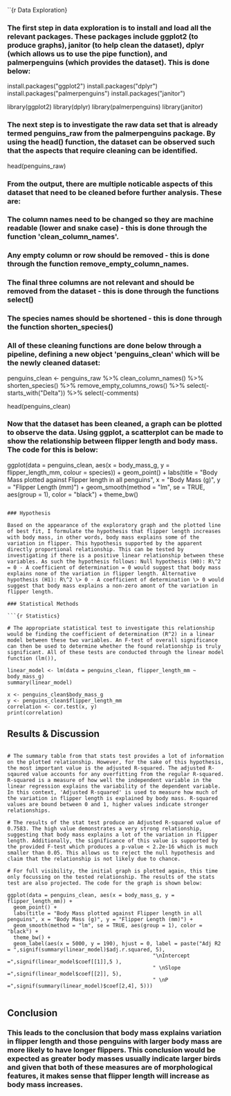 ``{r Data Exploration}

### The first step in data exploration is to install and load all the relevant packages. These packages include ggplot2 (to produce graphs), janitor (to help clean the dataset), dplyr (which allows us to use the pipe function), and palmerpenguins (which provides the dataset). This is done below:

install.packages("ggplot2")
install.packages("dplyr")
install.packages("palmerpenguins")
install.packages("janitor")

library(ggplot2)
library(dplyr)
library(palmerpenguins)
library(janitor)

### The next step is to investigate the raw data set that is already termed penguins_raw from the palmerpenguins package. By using the head() function, the dataset can be observed such that the aspects that require cleaning can be identified. 

head(penguins_raw)

### From the output, there are multiple noticable aspects of this dataset that need to be cleaned before further analysis. These are:
### The column names need to be changed so they are machine readable (lower and snake case) - this is done through the function 'clean_column_names'. 
### Any empty column or row should be removed - this is done through the function remove_empty_column_names. 
### The final three columns are not relevant and should be removed from the dataset - this is done through the functions select()
### The species names should be shortened - this is done through the function shorten_species()

### All of these cleaning functions are done below through a pipeline, defining a new object 'penguins_clean' which will be the newly cleaned dataset:

penguins_clean <- penguins_raw %>%
    clean_column_names() %>%
    shorten_species() %>%
    remove_empty_columns_rows() %>%
    select(-starts_with("Delta")) %>%
    select(-comments)
 
head(penguins_clean)

### Now that the dataset has been cleaned, a graph can be plotted to observe the data. Using ggplot, a scatterplot can be made to show the relationship between flipper length and body mass. The code for this is below:

ggplot(data = penguins_clean, aes(x = body_mass_g, y = flipper_length_mm, colour = species)) +
  geom_point() +
  labs(title = "Body Mass plotted against Flipper length in all penguins", x = "Body Mass (g)", y = "Flipper Length (mm)") +
  geom_smooth(method = "lm", se = TRUE, aes(group = 1), color = "black") +
  theme_bw()
```

### Hypothesis

Based on the appearance of the exploratory graph and the plotted line of best fit, I formulate the hypothesis that flipper length increases with body mass, in other words, body mass explains some of the variation in flipper. This hypothesis supported by the apparent directly proportional relationship. This can be tested by investigating if there is a positive linear relationship between these variables. As such the hypothesis follows: Null hypothesis (H0): R\^2 = 0 - A coefficient of determination = 0 would suggest that body mass explains none of the variation in flipper length. Alternative hypothesis (H1): R\^2 \> 0 - A coefficient of determination \> 0 would suggest that body mass explains a non-zero amont of the variation in flipper length.

### Statistical Methods

```{r Statistics}

# The appropriate statistical test to investigate this relationship would be finding the coefficient of determination (R^2) in a linear model between these two variables. An F-test of overall significance can then be used to determine whether the found relationship is truly significant. All of these tests are conducted through the linear model function (lm()), 

linear_model <- lm(data = penguins_clean, flipper_length_mm ~ body_mass_g)
summary(linear_model)

x <- penguins_clean$body_mass_g
y <- penguins_clean$flipper_length_mm
correlation <- cor.test(x, y)
print(correlation)
```

## Results & Discussion

```{r Plotting Results}

# The summary table from that stats test provides a lot of information on the plotted relationship. However, for the sake of this hypothesis, the most important value is the adjusted R-squared. The adjusted R-sqaured value accounts for any overfitting from the regular R-squared. R-squared is a measure of how well the independent variable in the linear regression explains the variability of the dependent variable. In this context, 'Adjusted R-squared' is used to measure how much of the variation in flipper length is explained by body mass. R-squared values are bound between 0 and 1, higher values indicate stronger relationships. 

# The results of the stat test produce an Adjusted R-squared value of 0.7583. The high value demonstrates a very strong relationship, suggesting that body mass explains a lot of the variation in flipper length. Additionally, the significance of this value is supported by the provided F-test which produces a p-value < 2.2e-16 which is much smaller than 0.05. This allows us to reject the null hypothesis and claim that the relationship is not likely due to chance.

# For full visibility, the initial graph is plotted again, this time only focussing on the tested relationship. The results of the stats test are also projected. The code for the graph is shown below:

ggplot(data = penguins_clean, aes(x = body_mass_g, y = flipper_length_mm)) +
  geom_point() +
  labs(title = "Body Mass plotted against Flipper length in all penguins", x = "Body Mass (g)", y = "Flipper Length (mm)") +
  geom_smooth(method = "lm", se = TRUE, aes(group = 1), color = "black") +
  theme_bw() +
  geom_label(aes(x = 5000, y = 190), hjust = 0, label = paste("Adj R2 = ",signif(summary(linear_model)$adj.r.squared, 5),
                                               "\nIntercept =",signif(linear_model$coef[[1]],5 ),
                                               " \nSlope =",signif(linear_model$coef[[2]], 5),
                                               " \nP =",signif(summary(linear_model)$coef[2,4], 5)))


```

## Conclusion

### This leads to the conclusion that body mass explains variation in flipper length and those penguins with larger body mass are more likely to have longer flippers. This conclusion would be expected as greater body masses usually indicate larger birds and given that both of these measures are of morphological features, it makes sense that flipper length will increase as body mass increases.
